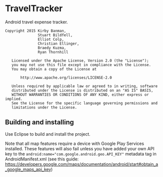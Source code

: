 # TravelTracker
Android travel expense tracker.

```
Copyright 2015 Kirby Banman,
               Stuart Bildfell,
               Elliot Colp,
               Christian Ellinger,
               Braedy Kuzma,
               Ryan Thornhill

   Licensed under the Apache License, Version 2.0 (the "License");
   you may not use this file except in compliance with the License.
   You may obtain a copy of the License at

       http://www.apache.org/licenses/LICENSE-2.0

   Unless required by applicable law or agreed to in writing, software
   distributed under the License is distributed on an "AS IS" BASIS,
   WITHOUT WARRANTIES OR CONDITIONS OF ANY KIND, either express or implied.
   See the License for the specific language governing permissions and
   limitations under the License.
```

## Building and installing
Use Eclipse to build and install the project.

Note that all map features require a device with Google Play Services installed.
These features will also fail unless you have added your own API key to the
`android:name="com.google.android.geo.API_KEY"` metadata tag in AndroidManifest.xml
(see this guide: https://developers.google.com/maps/documentation/android/start#obtain_a_google_maps_api_key)